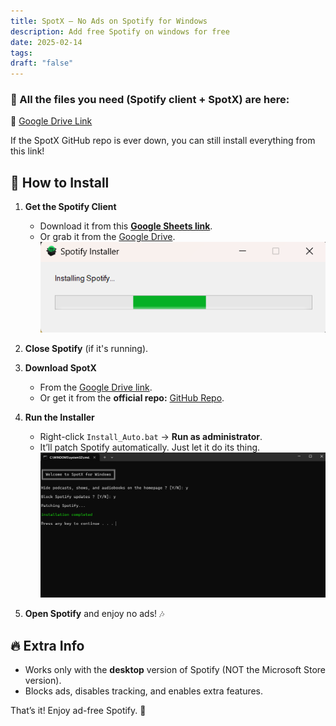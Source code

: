 ```yaml
---
title: SpotX – No Ads on Spotify for Windows
description: Add free Spotify on windows for free
date: 2025-02-14
tags: 
draft: "false"
---
```

### 🔗 All the files you need (Spotify client + SpotX) are here:

📂 [Google Drive Link](https://drive.google.com/drive/folders/1eZp5y4L_wD7y1c9HiHbB6wscSIWAAx1p?usp=sharing)

If the SpotX GitHub repo is ever down, you can still install everything from this link!

## 🚀 How to Install

1. **Get the Spotify Client**
    - Download it from this **[Google Sheets link](https://docs.google.com/spreadsheets/d/1wztO1L4zvNykBRw7X4jxP8pvo11oQjT0O5DvZ_-S4Ok/edit?gid=803394557#gid=803394557)**.
    - Or grab it from the [Google Drive](https://drive.google.com/drive/folders/1eZp5y4L_wD7y1c9HiHbB6wscSIWAAx1p?usp=sharing).
    ![](/images/Pasted%20image%2020250214232044.png)
    
2. **Close Spotify** (if it's running).
    
3. **Download SpotX**
    - From the [Google Drive link](https://drive.google.com/drive/folders/1eZp5y4L_wD7y1c9HiHbB6wscSIWAAx1p?usp=sharing).
    - Or get it from the **official repo:** [GitHub Repo](https://github.com/SpotX-Official/SpotX).
    
4. **Run the Installer**
    
    - Right-click `Install_Auto.bat` → **Run as administrator**.
    - It’ll patch Spotify automatically. Just let it do its thing.
    ![](/images/Pasted%20image%2020250214232212.png)
    
5. **Open Spotify** and enjoy no ads! 🎶

## 🔥 Extra Info

- Works only with the **desktop** version of Spotify (NOT the Microsoft Store version).
- Blocks ads, disables tracking, and enables extra features.

That’s it! Enjoy ad-free Spotify. 🚀